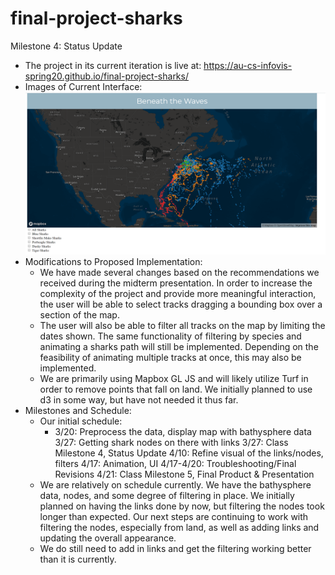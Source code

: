 # final-project-sharks
Milestone 4: Status Update

- The project in its current iteration is live at: https://au-cs-infovis-spring20.github.io/final-project-sharks/
- Images of Current Interface: ![](Capture.PNG)
- Modifications to Proposed Implementation: 
  - We have made several changes based on the recommendations we received during the midterm presentation. In order to increase the complexity of the project and provide more meaningful interaction, the user will be able to select tracks dragging a bounding box over a section of the map. 
  - The user will also be able to filter all tracks on the map by limiting the dates shown. The same functionality of filtering by species and animating a sharks path will still be implemented. Depending on the feasibility of animating multiple tracks at once, this may also be implemented. 
  - We are primarily using Mapbox GL JS and will likely utilize Turf in order to remove points that fall on land. We initially planned to use d3 in some way, but have not needed it thus far.
- Milestones and Schedule:
    - Our initial schedule:
        -   3/20: Preprocess the data, display map with bathysphere data
            3/27: Getting shark nodes on there with links
            3/27: Class Milestone 4, Status Update
            4/10: Refine visual of the links/nodes, filters
            4/17: Animation, UI
            4/17-4/20: Troubleshooting/Final Revisions
            4/21: Class Milestone 5, Final Product & Presentation
    - We are relatively on schedule currently. We have the bathysphere data, nodes, and some degree of filtering in place. We initially planned on having the links done by now, but filtering the nodes took longer than expected. Our next steps are continuing to work with filtering the nodes, especially from land, as well as adding links and updating the overall appearance.
    - We do still need to add in links and get the filtering working better than it is currently.
